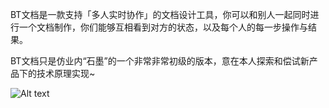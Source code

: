BT文档是一款支持「多人实时协作」的文档设计工具，你可以和别人一起同时进行一个文档制作，你们能够互相看到对方的状态，以及每个人的每一步操作与结果。

BT文档只是仿业内“石墨”的一个非常非常初级的版本，意在本人探索和偿试新产品下的技术原理实现~

![Alt text](http://im.5i5s.net/Public/assets/images/9293E450-B7FC-4573-AACF-08CD9F52B702.png)